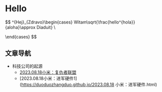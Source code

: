 # Hello

<head>
    <script src="https://cdn.mathjax.org/mathjax/latest/MathJax.js?config=TeX-AMS-MML_HTMLorMML" type="text/javascript"></script>
    <script type="text/x-mathjax-config">
        MathJax.Hub.Config({
            tex2jax: {
            skipTags: ['script', 'noscript', 'style', 'textarea', 'pre'],
            inlineMath: [['$','$']]
            }
        });
    </script>
</head>

$$
^{Hej}_{Zdravo}\begin{cases}
Witam\sqrt{\frac{hello^{hola}}{aloha}\approx Diaduit} \\

\end{cases}
$$

## 文章导航

- 科技公司的起源
	- [2023.08.18小米：复仇者联盟](https://duoduozhangduo.github.io/2023.08.18%20%E5%B0%8F%E7%B1%B3%EF%BC%9A%E5%A4%8D%E4%BB%87%E8%80%85%E8%81%94%E7%9B%9F.html)
	- [2023.08.18小米：进军硬件1](https://duoduozhangduo.github,io/2023.08.18 小米：进军硬件.html)
